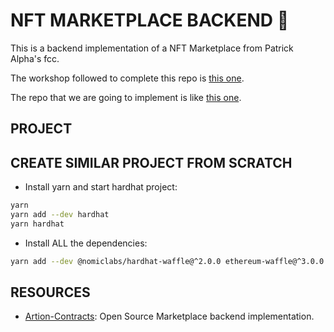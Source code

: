 # NFT MARKETPLACE BACKEND 🦄

This is a backend implementation of a NFT Marketplace from Patrick Alpha's fcc.

The workshop followed to complete this repo is [this one](https://github.com/PatrickAlphaC/hardhat-nft-marketplace-fcc).

The repo that we are going to implement is like [this one](https://www.youtube.com/watch?v=gyMwXuJrbJQ&t=15996s).

## PROJECT

## CREATE SIMILAR PROJECT FROM SCRATCH

- Install yarn and start hardhat project:

```bash
yarn
yarn add --dev hardhat
yarn hardhat
```

- Install ALL the dependencies:

```bash
yarn add --dev @nomiclabs/hardhat-waffle@^2.0.0 ethereum-waffle@^3.0.0 chai@^4.2.0 @nomiclabs/hardhat-ethers@^2.0.0 ethers@^5.0.0 @nomiclabs/hardhat-etherscan@^3.0.0 dotenv@^16.0.0 eslint@^7.29.0 eslint-config-prettier@^8.3.0 eslint-config-standard@^16.0.3 eslint-plugin-import@^2.23.4 eslint-plugin-node@^11.1.0 eslint-plugin-prettier@^3.4.0 eslint-plugin-promise@^5.1.0 hardhat-gas-reporter@^1.0.4 prettier@^2.3.2 prettier-plugin-solidity@^1.0.0-beta.13 solhint@^3.3.6 solidity-coverage@^0.7.16 @nomiclabs/hardhat-ethers@npm:hardhat-deploy-ethers ethers @chainlink/contracts hardhat-deploy hardhat-shorthand @aave/protocol-v2
```

## RESOURCES

- [Artion-Contracts](https://github.com/Fantom-foundation/Artion-Contracts): Open Source Marketplace backend implementation.
